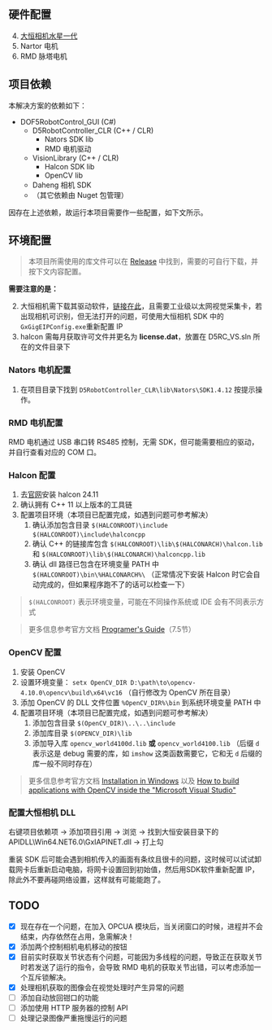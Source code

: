 ﻿## 硬件配置

4. [大恒相机水星一代](https://www.daheng-imaging.com/downloads/)
5. Nartor 电机
6. RMD 脉塔电机

## 项目依赖

本解决方案的依赖如下：
- DOF5RobotControl_GUI (C#)
	- D5RobotController_CLR (C++ / CLR)
		- Nators SDK lib
		- RMD 电机驱动
	- VisionLibrary (C++ / CLR)
		- Halcon SDK lib 
		- OpenCV lib
	- Daheng 相机 SDK
	- （其它依赖由 Nuget 包管理）

因存在上述依赖，故运行本项目需要作一些配置，如下文所示。

## 环境配置

> 本项目所需使用的库文件可以在 [Release](https://github.com/drawal001/D5RC_VS/releases/tag/v0.1.0) 中找到，需要的可自行下载，并按下文内容配置。

**需要注意的是：**

2. 大恒相机需下载其驱动软件，[链接在此](https://www.daheng-imaging.com/downloads/)，且需要工业级以太网视觉采集卡，若出现相机可识别，但无法打开的问题，可使用大恒相机 SDK 中的`GxGigEIPConfig.exe`重新配置 IP
3. halcon 需每月获取许可文件并更名为 **license.dat**，放置在 D5RC_VS.sln 所在的文件目录下

### Nators 电机配置

1. 在项目目录下找到 `D5RobotController_CLR\lib\Nators\SDK1.4.12` 按提示操作。

### RMD 电机配置

RMD 电机通过 USB 串口转 RS485 控制，无需 SDK，但可能需要相应的驱动，并自行查看对应的 COM 口。

### Halcon 配置

1. 去[官网](https://www.mvtec.com/cn/downloads)安装 halcon 24.11
1. 确认拥有 C++ 11 以上版本的工具链
1. 配置项目环境（本项目已配置完成，如遇到问题可参考解决）
	1. 确认添加包含目录  `$(HALCONROOT)\include` `$(HALCONROOT)\include\halconcpp`
	1. 确认 C++ 的链接库包含 `$(HALCONROOT)\lib\$(HALCONARCH)\halcon.lib` 和 `$(HALCONROOT)\lib\$(HALCONARCH)\halconcpp.lib`
	1. 确认 dll 路径已包含在环境变量 PATH 中 `$(HALCONROOT)\bin\%HALCONARCH%\` （正常情况下安装 Halcon 时它会自动完成的，但如果程序跑不了的话可以检查一下）

> `$(HALCONROOT)` 表示环境变量，可能在不同操作系统或 IDE 会有不同表示方式

> 更多信息参考官方文档 [Programer's Guide](https://www.mvtec.com/fileadmin/Redaktion/mvtec.com/products/halcon/documentation/halcon/programmers_guide.pdf)（7.5节）

### OpenCV 配置

1. 安装 OpenCV
1. 设置环境变量： `setx OpenCV_DIR D:\path\to\opencv-4.10.0\opencv\build\x64\vc16` （自行修改为 OpenCV 所在目录）
1. 添加 OpenCV 的 DLL 文件位置 `%OpenCV_DIR%\bin` 到系统环境变量 PATH 中  
1. 配置项目环境（本项目已配置完成，如遇到问题可参考解决）
	1. 添加包含目录 `$(OpenCV_DIR)\..\..\include`
	1. 添加库目录 `$(OPENCV_DIR)\lib`
	1. 添加导入库 `opencv_world4100d.lib` **或** `opencv_world4100.lib` （后缀 `d` 表示这是 debug 需要的库，如 `imshow` 这类函数需要它，它和无 `d` 后缀的库一般不同时存在）

> 更多信息参考官方文档 [Installation in Windows](https://docs.opencv.org/4.x/d3/d52/tutorial_windows_install.html#tutorial_windows_install_path) 以及 [How to build applications with OpenCV inside the "Microsoft Visual Studio"](https://docs.opencv.org/4.x/dd/d6e/tutorial_windows_visual_studio_opencv.html)

### 配置大恒相机 DLL

右键项目依赖项 -> 添加项目引用 -> 浏览 -> 找到大恒安装目录下的 APIDLL\Win64\.NET6.0\GxIAPINET.dll -> 打上勾

重装 SDK 后可能会遇到相机传入的画面有条纹且很卡的问题，这时候可以试试卸载网卡后重新启动电脑，将网卡设置回到初始值，然后用SDK软件重新配置 IP，除此外不要再碰网络设置，这样就有可能能跑了。

## TODO

- [x] 现在存在一个问题，在加入 OPCUA 模块后，当关闭窗口的时候，进程并不会结束，内存依然在占用，急需解决！
- [x] 添加两个控制相机电机移动的按钮
- [x] 目前实时获取关节状态有个问题，可能因为多线程的问题，导致正在获取关节时若发送了运行的指令，会导致 RMD 电机的获取关节出错，可以考虑添加一个互斥锁解决。
- [x] 处理相机获取的图像会在视觉处理时产生异常的问题
- [ ] 添加自动放回钳口的功能
- [ ] 添加使用 HTTP 服务器的控制 API
- [ ] 处理记录图像严重拖慢运行的问题
